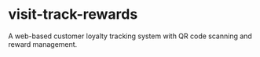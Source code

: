 # visit-track-rewards
A web-based customer loyalty tracking system with QR code scanning and reward management.
